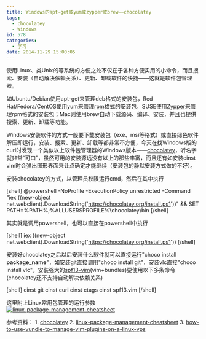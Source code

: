 ```yaml
---
title: Windows的apt-get或yum或zypper或brew——chocolatey
tags:
  - chocolatey
  - Windows
id: 578
categories:
  - 学习
date: 2014-11-29 15:00:05
---
```


使用Linux、类Unix的等系统的方便之处不仅在于各种方便实用的小命令，而且搜索、安装（自动解决依赖关系）、更新、卸载软件的快捷——这就是软件包管理器。<!--more-->

如Ubuntu/Debian使用apt-get来管理deb格式的安装包，Red Hat/Fedora/CentOS使用yum来管理[rpm](http://en.wikipedia.org/wiki/RPM_Package_Manager)格式的安装包，SUSE使用[Zypper](http://doc.opensuse.org/documentation/html/openSUSE_114/opensuse-reference/cha.sw_cl.html)来管理rpm格式的安装包；Mac则使用brew自动下载源码、编译、安装，并且也提供搜索、更新、卸载等功能。

Windows安装软件的方式一般要下载安装包（exe、msi等格式）或直接绿色软件解压即运行，安装、搜索、更新、卸载等都非常不方便，今天在找Windows版的curl时发现一个类似以上软件包管理器的Windows版本——[chocolatey](https://chocolatey.org/)，听名字就非常“可口”，虽然可用的安装源远没有以上的那些丰富，而且还有如安装cinst vim时会弹出图形界面来让点确定才能继续（安装包的静默安装方式做的不好）。

安装chocolatey的方式，以管理员权限运行cmd，然后在其中执行

[shell]
@powershell -NoProfile -ExecutionPolicy unrestricted -Command &quot;iex ((new-object net.webclient).DownloadString('https://chocolatey.org/install.ps1'))&quot; &amp;&amp; SET PATH=%PATH%;%ALLUSERSPROFILE%\chocolatey\bin
[/shell]

其实就是调用powershell，也可以直接在powershell中执行

[shell]
iex ((new-object net.webclient).DownloadString('https://chocolatey.org/install.ps1'))
[/shell]

安装好chocolatey之后以后安装什么软件就可以直接运行"choco install **package_name**"，如安装git直接调用"choco install git"，安装vlc直接"choco install vlc"，安装强大的[spf13-vim](https://github.com/liudonghua123/spf13-vim)(vim+bundles)要使用以下多条命令(chocolatey还不支持自动解决依赖关系)

[shell]
cinst git
cinst curl
cinst ctags
cinst spf13.vim
[/shell]

这里附上Linux常用包管理的运行参数
[![linux-package-management-cheatsheet](http://202.203.209.55:8080/wp-content/uploads/2014/11/linux-package-management-cheatsheet.png)](http://202.203.209.55:8080/wp-content/uploads/2014/11/linux-package-management-cheatsheet.png)

参考资料：
1. [chocolatey](https://chocolatey.org/)
2. [linux-package-management-cheatsheet](http://danilodellaquila.com/blog/linux-package-management-cheatsheet)
3. [how-to-use-vundle-to-manage-vim-plugins-on-a-linux-vps](https://www.digitalocean.com/community/tutorials/how-to-use-vundle-to-manage-vim-plugins-on-a-linux-vps)